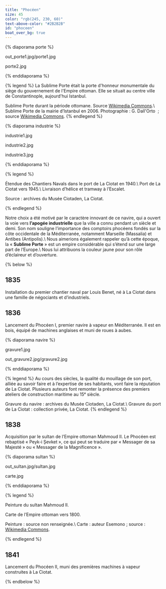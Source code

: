 ```yaml
---
title: "Phocéen"
size: 45
color: "rgb(245, 230, 60)"
text-above-color: "#2B2B2B"
id: "phoceen"
boat_over_bg: true
---
```


{% diaporama porte %}

out_porte1.jpg/porte1.jpg

porte2.jpg

{% enddiaporama %}

{% legend %}
La Sublime Porte était la porte d'honneur monumentale du siège du gouvernement de l'Empire ottoman. Elle se situait au centre ville de Constantinople, aujourd'hui Istanbul.

Sublime Porte durant la période ottomane. Source [Wikimedia Commons](https://commons.wikimedia.org/wiki/File:Bab-i_Ali.jpg).\\
Sublime Porte de la mairie d’Istanbul en 2006. Photographie&nbsp;: G. Dall'Orto &nbsp;; source [Wikimedia Commons](https://commons.wikimedia.org/wiki/File:DSC04009_Istanbul_-_La_Sublime_Porta_-_Foto_G._Dall%27Orto_25-5-2006.jpg).
{% endlegend %}

{% diaporama industrie %}

industrie1.jpg

industrie2.jpg

industrie3.jpg

{% enddiaporama %}

{% legend %}

Étendue des Chantiers Navals dans le port de La Ciotat en 1940.\\
Port de La Ciotat vers 1945.\\
Livraison d’hélice et tramway à l’Escalet.

Source&nbsp;: archives du Musée Ciotaden, La Ciotat.

{% endlegend %}

Notre choix a été motivé par le caractère innovant de ce navire, qui a ouvert la voie vers **l’apogée industrielle** que la ville a connu pendant un siècle et demi. Son nom souligne l’importance des comptoirs phocéens fondés sur la côte occidentale de la Méditerranée, notamment Marseille (Massalia) et Antibes (Antipolis).\\
Nous aimerions également rappeler qu’à cette époque, la «&nbsp;**Sublime Porte**&nbsp;» est un empire considérable qui s’étend sur une large part de l’Europe.\\
Nous lui attribuons la couleur jaune pour son rôle d’éclaireur et d’ouverture.

{% below %}

1835
----

Installation du premier chantier naval par Louis Benet, né à La Ciotat dans une famille de négociants et d’industriels.

1836
----

Lancement du Phocéen&nbsp;I, premier navire à vapeur en Méditerranée. Il est en bois, équipé de machines anglaises et muni de roues à aubes.

{% diaporama navire %}

gravure1.jpg

out_gravure2.jpg/gravure2.jpg

{% enddiaporama %}

{% legend %}
Au cours des siècles, la qualité du mouillage de son port, alliée au savoir faire et à l’expertise de ses habitants, vont faire la réputation de La Ciotat. Plusieurs auteurs font remonter la présence des premiers ateliers de construction maritime au 15ᵉ siècle.

Gravure du navire&nbsp;: archives du Musée Ciotaden, La Ciotat.\\
Gravure du port de La Ciotat&nbsp;: collection privée, La Ciotat.
{% endlegend %}


1838
--------------

Acquisition par le  sultan de l’Empire ottoman Mahmoud&nbsp;II. Le Phocéen est rebaptisé «&nbsp;Peyk-i Șevket&nbsp;», ce qui peut se traduire par «&nbsp;Messager de sa Majesté&nbsp;» ou «&nbsp;Messager de la Magnificence&nbsp;».

{% diaporama sultan %}

out_sultan.jpg/sultan.jpg

carte.jpg

{% enddiaporama %}

{% legend %}

Peinture du sultan Mahmoud&nbsp;II.

Carte de l’Empire ottoman vers 1800.

Peinture&nbsp;: source non renseignée.\\
Carte&nbsp;: auteur Esemono&nbsp;; source&nbsp;: [Wikimedia Commons](https://commons.wikimedia.org/wiki/Main_Page?uselang=fr).

{% endlegend %}


1841
--------------

Lancement du Phocéen&nbsp;II, muni des premières machines à vapeur construites à La Ciotat.

{% endbelow %}
